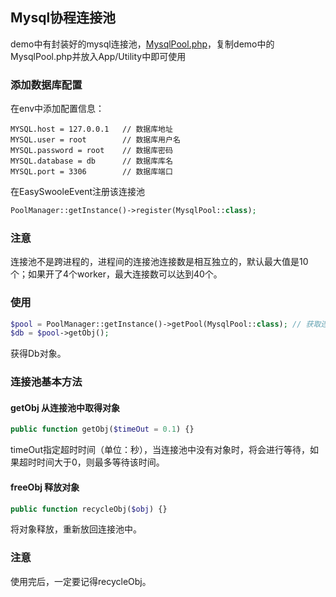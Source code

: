 ## Mysql协程连接池
demo中有封装好的mysql连接池，[MysqlPool.php](https://github.com/easy-swoole/demo/blob/3.x/Application/Utility/Pool/MysqlPool.php)，复制demo中的MysqlPool.php并放入App/Utility中即可使用

### 添加数据库配置
在env中添加配置信息：
```dotenv
MYSQL.host = 127.0.0.1   // 数据库地址
MYSQL.user = root        // 数据库用户名   
MYSQL.password = root    // 数据库密码
MYSQL.database = db      // 数据库库名
MYSQL.port = 3306        // 数据库端口
```
在EasySwooleEvent注册该连接池
```php
PoolManager::getInstance()->register(MysqlPool::class);
```

### 注意
连接池不是跨进程的，进程间的连接池连接数是相互独立的，默认最大值是10个；如果开了4个worker，最大连接数可以达到40个。

### 使用

```php
$pool = PoolManager::getInstance()->getPool(MysqlPool::class); // 获取连接池对象
$db = $pool->getObj();
```
获得Db对象。

### 连接池基本方法

#### getObj 从连接池中取得对象
```php
public function getObj($timeOut = 0.1) {}
```
timeOut指定超时时间（单位：秒），当连接池中没有对象时，将会进行等待，如果超时时间大于0，则最多等待该时间。

#### freeObj 释放对象
```php
public function recycleObj($obj) {}
```
将对象释放，重新放回连接池中。

### 注意
使用完后，一定要记得recycleObj。
